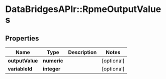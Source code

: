 # DataBridgesAPIr::RpmeOutputValues


## Properties
Name | Type | Description | Notes
------------ | ------------- | ------------- | -------------
**outputValue** | **numeric** |  | [optional] 
**variableId** | **integer** |  | [optional] 


